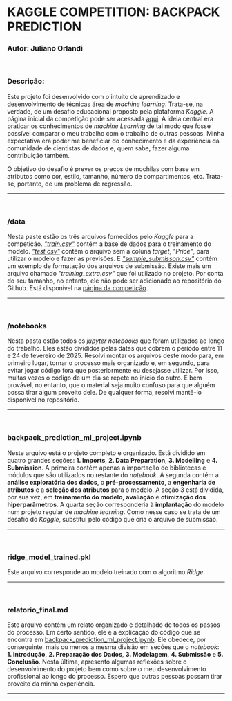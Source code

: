 # **KAGGLE COMPETITION: BACKPACK PREDICTION**

### **Autor: Juliano Orlandi**

<br>

### **Descrição:**

Este projeto foi desenvolvido com o intuito de aprendizado e desenvolvimento de técnicas área de *machine learning*. Trata-se, na verdade, de um desafio educacional proposto pela plataforma *Kaggle*. A página inicial da competição pode ser acessada [aqui](https://www.kaggle.com/competitions/playground-series-s5e2). A ideia central era praticar os conhecimentos de *machine Learning* de tal modo que fosse possível comparar o meu trabalho com o trabalho de outras pessoas. Minha expectativa era poder me beneficiar do conhecimento e da experiência da comunidade de cientistas de dados e, quem sabe, fazer alguma contribuição também. 

O objetivo do desafio é prever os preços de mochilas com base em atributos como cor, estilo, tamanho, número de compartimentos, etc. Trata-se, portanto, de um problema de regressão.

---
<br>

### **/data**

Nesta paste estão os três arquivos fornecidos pelo *Kaggle* para a competição. [*"train.csv"*](data\train.csv) contém a base de dados para o treinamento do modelo. [*"test.csv"*](data\test.csv) contém o arquivo sem a coluna *target*, *"Price"*, para utilizar o modelo e fazer as previsões. E [*"sample_submisson.csv"*](data\sample_submission.csv) contém um exemplo de formatação dos arquivos de submissão. Existe mais um arquivo chamado *"training_extra.csv"* que foi utilizado no projeto. Por conta do seu tamanho, no entanto, ele não pode ser adicionado ao repositório do Github. Está disponível na [página da competição](https://www.kaggle.com/competitions/playground-series-s5e2/data).

---
<br>

### **/notebooks**

Nesta pasta estão todos os *jupyter notebooks* que foram utilizados ao longo do trabalho. Eles estão divididos pelas datas que cobrem o período entre 11 e 24 de fevereiro de 2025. Resolvi montar os arquivos deste modo para, em primeiro lugar, tornar o processo mais organizado e, em segundo, para evitar jogar código fora que posteriormente eu desejasse utilizar. Por isso, muitas vezes o código de um dia se repete no início do outro. É bem provável, no entanto, que o material seja muito confuso para que alguém possa tirar algum proveito dele. De qualquer forma, resolvi mantê-lo disponível no repositório.

---
<br>

### **backpack_prediction_ml_project.ipynb**

Neste arquivo está o projeto completo e organizado. Está dividido em quatro grandes seções: **1. Imports**, **2. Data Preparation**, **3. Modelling** e **4. Submission**. A primeira contém apenas a importação de bibliotecas e módulos que são utilizados no restante do *notebook*. A segunda contém a **análise exploratória dos dados**, o **pré-processamento**, a **engenharia de atributos** e a **seleção dos atributos** para o modelo. A seção 3 está dividida, por sua vez, em **treinamento do modelo**, **avaliação** e **otimização dos hiperparâmetros**. A quarta seção corresponderia à **implantação** do modelo num projeto regular de *machine learning*. Como nesse caso se trata de um desafio do *Kaggle*, substituí pelo código que cria o arquivo de submissão.

---
<br>

### **ridge_model_trained.pkl**

Este arquivo corresponde ao modelo treinado com o algoritmo *Ridge*.

---
<br>

### **relatorio_final.md**

Este arquivo contém um relato organizado e detalhado de todos os passos do processo. Em certo sentido, ele é a explicação do código que se encontra em [backpack_prediction_ml_project.ipynb](backpack_prediction_ml_project.ipynb). Ele obedece, por conseguinte, mais ou menos a mesma divisão em seções que o *notebook*: **1. Introdução**, **2. Preparação dos Dados**, **3. Modelagem**, **4. Submissão** e **5. Conclusão**. Nesta última, apresento algumas reflexões sobre o desenvolvimento do projeto bem como sobre o meu desenvolvimento profissional ao longo do processo. Espero que outras pessoas possam tirar proveito da minha experiência.

---
<br>